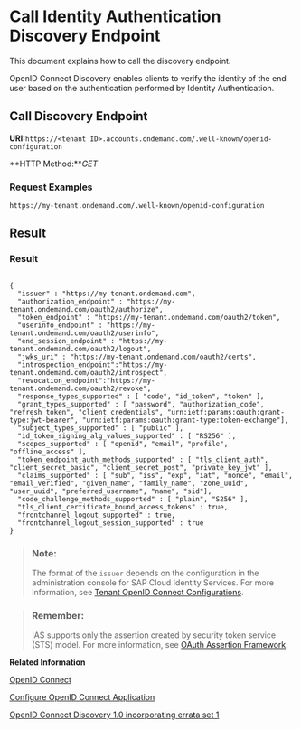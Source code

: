 <!-- loioc297516bae4547eb82eeed80fea2b937 -->

# Call Identity Authentication Discovery Endpoint

This document explains how to call the discovery endpoint.



OpenID Connect Discovery enables clients to verify the identity of the end user based on the authentication performed by Identity Authentication.



## **Call Discovery Endpoint**

**URI:**`https://<tenant ID>.accounts.ondemand.com/.well-known/openid-configuration`

**HTTP Method:***GET*



### Request Examples

```
https://my-tenant.ondemand.com/.well-known/openid-configuration
```



## **Result**



### Result

```
	
{
  "issuer" : "https://my-tenant.ondemand.com",
  "authorization_endpoint" : "https://my-tenant.ondemand.com/oauth2/authorize",
  "token_endpoint" : "https://my-tenant.ondemand.com/oauth2/token",
  "userinfo_endpoint" : "https://my-tenant.ondemand.com/oauth2/userinfo",
  "end_session_endpoint" : "https://my-tenant.ondemand.com/oauth2/logout",
  "jwks_uri" : "https://my-tenant.ondemand.com/oauth2/certs",
  "introspection_endpoint":"https://my-tenant.ondemand.com/oauth2/introspect",
  "revocation_endpoint":"https://my-tenant.ondemand.com/oauth2/revoke",
  "response_types_supported" : [ "code", "id_token", "token" ],
  "grant_types_supported" : [ "password", "authorization_code", "refresh_token", "client_credentials", "urn:ietf:params:oauth:grant-type:jwt-bearer", "urn:ietf:params:oauth:grant-type:token-exchange"],
  "subject_types_supported" : [ "public" ],
  "id_token_signing_alg_values_supported" : [ "RS256" ],
  "scopes_supported" : [ "openid", "email", "profile", "offline_access" ],
  "token_endpoint_auth_methods_supported" : [ "tls_client_auth", "client_secret_basic", "client_secret_post", "private_key_jwt" ],
  "claims_supported" : [ "sub", "iss", "exp", "iat", "nonce", "email", "email_verified", "given_name", "family_name", "zone_uuid", "user_uuid", "preferred_username", "name", "sid"],
  "code_challenge_methods_supported" : [ "plain", "S256" ],
  "tls_client_certificate_bound_access_tokens" : true,
  "frontchannel_logout_supported" : true,
  "frontchannel_logout_session_supported" : true
}
```

 

> ### Note:  
> The format of the `issuer` depends on the configuration in the administration console for SAP Cloud Identity Services. For more information, see [Tenant OpenID Connect Configurations](tenant-openid-connect-configurations-3d6abcc.md).

> ### Remember:  
> IAS supports only the assertion created by security token service \(STS\) model. For more information, see [OAuth Assertion Framework](https://datatracker.ietf.org/doc/html/rfc7521#section-3).

**Related Information**  


[OpenID Connect](openid-connect-a789c9c.md "You can use Identity Authentication for authentication in OpenID Connect protected applications.")

[Configure OpenID Connect Application](configure-openid-connect-application-8a0aa2e.md "This document is intended to help you configure an OpenID Connect application in the administration console for SAP Cloud Identity Services.")

[OpenID Connect Discovery 1.0 incorporating errata set 1](https://openid.net/specs/openid-connect-discovery-1_0.html)

